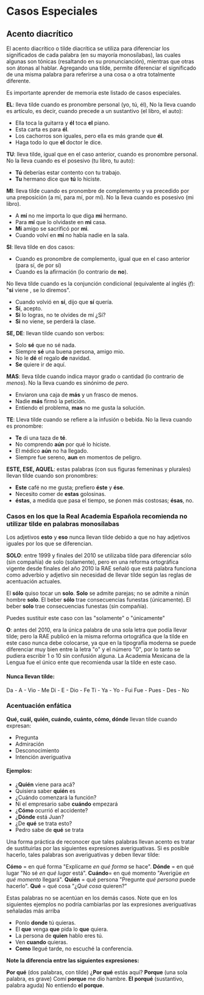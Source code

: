 # Casos Especiales

## Acento diacrítico

El acento diacrítico o tilde diacrítica se utiliza para diferenciar los significados de cada palabra (en su mayoría monosílabas), las cuales algunas son tónicas (resaltando en su pronuncianción), mientras que otras son átonas al hablar. Agregando una tilde, permite diferenciar el significado de una misma palabra para referirse a una cosa o a otra totalmente diferente.

Es importante aprender de memoria este listado de casos especiales.

**EL**: lleva tilde cuando es pronombre personal (yo, tú, él), No la lleva cuando es artículo, es decir, cuando precede a un sustantivo (el libro, el auto):
-   Ella toca la guitarra y **él** toca **el** piano.<br>
-   Esta carta es para **él**.<br>
-   Los cachorros son iguales, pero ella es más grande que **él**.<br>
-   Haga todo lo que **el** doctor le dice.<br>


**TU**: lleva tilde, igual que en el caso anterior, cuando es pronombre personal. No la lleva cuando es el posesivo (tu libro, tu auto):
-   **Tú** deberías estar contento con tu trabajo.<br>
-   **Tu** hermano dice que **tú** lo hiciste.<br>


**MI**: lleva tilde cuando es pronombre de complemento y va precedido por una preposición (a mí, para mí, por mí). No la lleva cuando es posesivo (mi libro).
-   A **mí** no me importa lo que diga **mi** hermano.<br>
-   Para **mí** que lo olvidaste en **mi** casa.<br>
-   **Mi** amigo se sacrificó por **mi**.<br>
-   Cuando volví en **mí** no había nadie en la sala.<br>


**SI**: lleva tilde en dos casos:

-   Cuando es pronombre de complemento, igual que en el caso anterior (para sí, de por sí)
-   Cuando es la afirmación (lo contrario de **no**).

No lleva tilde cuando es la conjunción condicional (equivalente al inglés *if*): "**si** viene , se lo diremos".

-   Cuando volvió en **sí**, dijo que **sí** quería.<br>
-   **Sí**, acepto.<br>
-   **Si** lo logras, no te olvides de mí ¿Sí?<br>
-   **Si** no viene, se perderá la clase.<br>


**SE, DE**: llevan tilde cuando son verbos:

-   Solo **sé** que no sé nada.<br>
-   Siempre **sé** una buena persona, amigo mio.<br>
-   No le **dé** el regalo **de** navidad.<br>
-   **Se** quiere ir de aquí.<br>


**MAS**: lleva tilde cuando indica mayor grado o cantidad (lo contrario de *menos*). No la lleva cuando es sinónimo de *pero*.

-   Enviaron una caja de **más** y un frasco de menos.<br>
-   Nadie **más** firmó la petición.<br>
-   Entiendo el problema, **mas** no me gusta la solución.<br>

**TE**: Lleva tilde cuando se refiere a la infusión o bebida. No la lleva cuando es pronombre:

-   **Te** di una taza de **té**.<br>
-   No comprendo **aún** por qué lo hiciste.<br>
-   El médico **aún** no ha llegado.<br>
-   Siempre fue sereno, **aun** en momentos de peligro.<br>

**ESTE, ESE, AQUEL**: estas palabras (con sus figuras femeninas y plurales) llevan tilde cuando son pronombres:

-   **Este** café no me gusta; prefiero **éste** y **ése**.
-   Necesito comer de **estas** golosinas.
-   **éstas**, a medida que pasa el tiempo, se ṕonen más costosas; **ésas**, no.

### Casos en los que la Real Academia Española recomienda no utilizar tilde en palabras monosílabas

Los adjetivos **esto** y **eso** nunca llevan tilde debido a que no hay adjetivos iguales por los que se diferencian.

**SOLO**: entre 1999 y finales del 2010 se utilizaba tilde para diferenciar sólo (sin compañía) de solo (solamente), pero en una reforma ortográfica vigente desde finales del año 2010 la RAE señaló que está palabra funciona como adverbio y adjetivo sin necesidad de llevar tilde según las reglas de acentuación actuales.

El **sólo** quiso tocar un **solo**.
**Solo** se admite parejas; no se admite a ninún hombre **solo**.
El beber **sólo** trae consecuencias funestas (únicamente).
El beber **solo** trae consecuencias funestas (sin compañía).

Puedes sustituir este caso con las "solamente" o "únicamente"

**O**: antes del 2010, era la única palabra de una sola letra que podía llevar tilde; pero la RAE publicó en la misma reforma ortográfica que la tilde en este caso nunca debe colocarse, ya que en la tipografía moderna se puede diferenciar muy bien entre la letra "o" y el número "0", por lo tanto se pudiera escribir 1 o 10 sin confusión alguna. La Academia Mexicana de la Lengua fue el único ente que recomienda usar la tilde en este caso.

#### Nunca llevan tilde:
Da  -   A   -   Vio   -   Me
Di  -   E   -   Dio   -   Fe 
Ti  -   Ya  -   Yo    -   Fui
Fue -   Pues -  Des   -   No

### Acentuación enfática

**Qué, cuál, quién, cuándo, cuánto, cómo, dónde** llevan tilde cuando expresan:

-   Pregunta
-   Admiración
-   Desconocimiento
-   Intención averiguativa

#### Ejemplos:

- ¿**Quién** viene para acá?
- Quisiera saber **quién** es
- ¿Cuándo comenzará la función?
-  Ni el empresario sabe **cuándo** empezará
- ¿**Cómo** ocurrió el accidente?
- ¿**Dónde** está Juan?
- ¿De **qué** se trata esto?
-  Pedro sabe de **qué** se trata

Una forma práctica de reconocer que tales palabras llevan acento es tratar de sustituirlas por las siguientes expresiones averiguativas. Si es posible hacerlo, tales palabras son averiguativas y deben llevar tilde:

**Cómo**  = en qué forma    "Explícame *en qué forma* se hace".
**Dónde** = en qué lugar    "No sé *en qué lugar* está".
**Cuándo**= en qué momento  "Averigüe *en qué momento* llegará".
**Quién** = qué persona     "Pregunte *qué persona* puede hacerlo".
**Qué**   = qué cosa        "¿*Qué cosa* quieren?"

Estas palabras no se acentúan en los demás casos. Note que en los siguientes ejemplos no podría cambiarlas por las expresiones averiguativas señaladas más arriba

-   Ponlo **donde** tú quieras.
-   El **que** venga **que** pida lo **que** quiera.
-   La persona de **quien** hablo eres tú.
-   Ven **cuando** quieras.
-   **Como** llegué tarde, no escuché la conferencia.

**Note la diferencia entre las siguientes expresiones:**

**Por qué** (dos palabras, con tilde)   ¿**Por qué** estás aquí?
**Porque** (una sola palabra, es grave)  Comí **porque** me dio hambre.
**El porqué** (sustantivo, palabra aguda)   No entiendo **el porque**.

